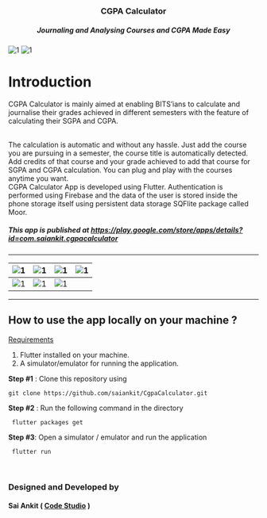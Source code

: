 <h3 align="center">
	CGPA Calculator
</h3>
<h5 align="center">
  Journaling and Analysing Courses and CGPA Made Easy
</h5>


![1](screenshots/Showcase.png)
![1](screenshots/Stats.png)

# Introduction

CGPA Calculator is mainly aimed at enabling BITS’ians to calculate and journalise their grades achieved in different semesters with the feature of calculating their SGPA and CGPA.

<br/>
The calculation is automatic and without any hassle. Just add the course you are pursuing in a semester, the course title is automatically detected. Add credits of that course and your grade achieved to add that course for SGPA and CGPA calculation. You can plug and play with the courses anytime you want.
<br/>
CGPA Calculator App is developed using Flutter. Authentication is performed using Firebase and the data of the user is stored inside the phone storage itself using persistent data storage SQFlite package called Moor.

<br/>

##### This app is published at https://play.google.com/store/apps/details?id=com.saiankit.cgpacalculator

------

| ![1](assets/1.png) | ![1](assets/2.png) | ![1](assets/3.png) | ![1](assets/4.png) |
| ----------------------------------------------------- | ----------------------------------------------------- | ----------------------------------------------------- | ----------------------------------------------------- |
| ![1](assets/5.png) | ![1](assets/6.png) | ![1](assets/7.png) |  |

------


## How to use the app locally on your machine ?

<u>Requirements</u>

1. Flutter installed on your machine.
2. A simulator/emulator for running the application.

**Step #1** : Clone this repository using

``` git clone https://github.com/saiankit/CgpaCalculator.git ```

**Step #2** : Run the following command in the directory

``` flutter packages get```

**Step #3**: Open a simulator / emulator and run the application

``` flutter run```

&nbsp;

### Designed and Developed by
#### Sai Ankit ( [Code Studio](https://www.youtube.com/c/CodeStudioSaiAnkit?sub_confirmation=1) )
